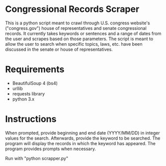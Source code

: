 # Congressional Records Scraper
This is a python script meant to crawl through U.S. congress website's ("congress.gov") house of representatives and senate congressional records.
It currently takes keywords or sentences and a range of dates from the user and scrapes based on those parameters. The script is meant to allow the user to search when specific topics, laws, etc. have been discussed in the senate or house of representatives.

# Requirements
* BeautifulSoup 4 (bs4)
* urllib
* requests library
* python 3.x

# Instructions
When prompted, provide beginning and end date (YYYY/MM/DD) in integer values for the search.
Afterwards, provide the keyword to be searched. The program will display the records in which the keyword has appeared.
The program provides prompts when necessary.

Run with "python scrapper.py"
